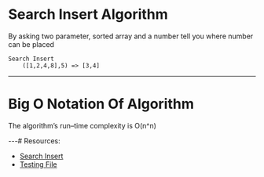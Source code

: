 # Search Insert Algorithm
By asking two parameter, sorted array and a number
tell you where number can be placed
```
Search Insert
    ([1,2,4,8],5) => [3,4]
```
---
# Big O Notation Of Algorithm
The algorithm’s run–time complexity is O(n^n)

---# Resources:
- [Search Insert](./serach_insert.py)<br>
- [Testing File](./test_S_insert.py)
